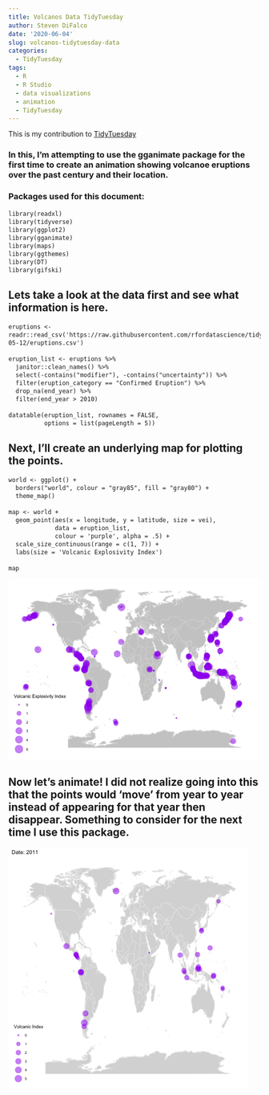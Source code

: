 ```yaml
---
title: Volcanos Data TidyTuesday
author: Steven DiFalco
date: '2020-06-04'
slug: volcanos-tidytuesday-data
categories:
  - TidyTuesday
tags:
  - R
  - R Studio
  - data visualizations
  - animation
  - TidyTuesday
---
```


This is my contribution to [TidyTuesday](https://github.com/rfordatascience/tidytuesday/)

### In this, I’m attempting to use the gganimate package for the first time to create an animation showing volcanoe eruptions over the past century and their location.

### Packages used for this document:

    library(readxl)
    library(tidyverse)
    library(ggplot2)
    library(gganimate)
    library(maps)
    library(ggthemes)
    library(DT)
    library(gifski)

Lets take a look at the data first and see what information is here.
--------------------------------------------------------------------

    eruptions <- readr::read_csv('https://raw.githubusercontent.com/rfordatascience/tidytuesday/master/data/2020/2020-05-12/eruptions.csv')

    eruption_list <- eruptions %>% 
      janitor::clean_names() %>% 
      select(-contains("modifier"), -contains("uncertainty")) %>%
      filter(eruption_category == "Confirmed Eruption") %>%
      drop_na(end_year) %>%
      filter(end_year > 2010)

    datatable(eruption_list, rownames = FALSE,
              options = list(pageLength = 5))

Next, I’ll create an underlying map for plotting the points.
------------------------------------------------------------

    world <- ggplot() +
      borders("world", colour = "gray85", fill = "gray80") +
      theme_map() 

    map <- world +
      geom_point(aes(x = longitude, y = latitude, size = vei),
                 data = eruption_list, 
                 colour = 'purple', alpha = .5) +
      scale_size_continuous(range = c(1, 7)) +
      labs(size = 'Volcanic Explosivity Index')

    map

![](2020-06-04-volcano-eruptions-gganimate-tidytuesday_files/figure-markdown_strict/unnamed-chunk-3-1.png)

Now let’s animate! I did not realize going into this that the points would ‘move’ from year to year instead of appearing for that year then disappear. Something to consider for the next time I use this package.
------------------------------------------------------------------------------------------------------------------------------------------------------------------------------------------------------------------

<img src="volcanobyyear.gif" alt="animation"/>
